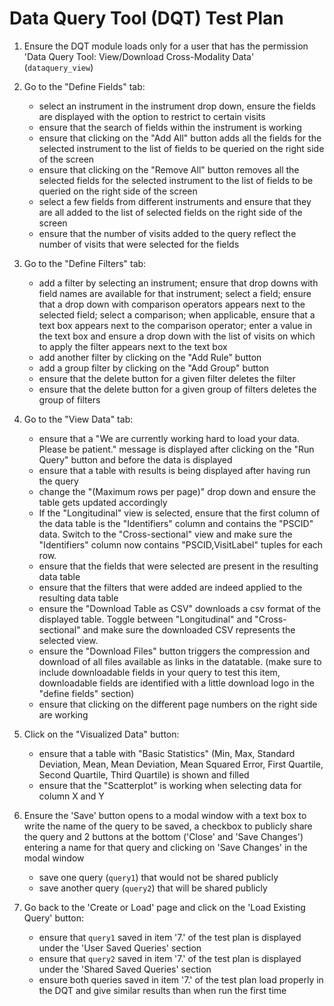 # Data Query Tool (DQT) Test Plan

1. Ensure the DQT module loads only for a user that has the permission 'Data 
Query Tool: View/Download Cross-Modality Data' (`dataquery_view`)
2. Go to the "Define Fields" tab:
   - select an instrument in the instrument drop down, ensure the fields are displayed
     with the option to restrict to certain visits
   - ensure that the search of fields within the instrument is working
   - ensure that clicking on the "Add All" button adds all the fields for the 
     selected instrument to the list of fields to be queried on the
     right side of the screen
   - ensure that clicking on the "Remove All" button removes all the selected 
     fields for the selected instrument to the list of fields to be queried on the
     right side of the screen
   - select a few fields from different instruments and ensure that they are all added 
     to the list of selected fields on the right side of the screen
   - ensure that the number of visits added to the query reflect the number of
     visits that were selected for the fields

3. Go to the "Define Filters" tab:
   - add a filter by selecting an instrument; ensure that drop downs with field names
     are available for that instrument; select a field; ensure that a drop down with 
     comparison operators appears next to the selected field; select a comparison; 
     when applicable, ensure that a text box appears next to the comparison operator;
     enter a value in the text box and ensure a drop down with the list of visits 
     on which to apply the filter appears next to the text box
   - add another filter by clicking on the "Add Rule" button
   - add a group filter by clicking on the "Add Group" button
   - ensure that the delete button for a given filter deletes the filter
   - ensure that the delete button for a given group of filters deletes the group of filters
4. Go to the "View Data" tab:
   - ensure that a "We are currently working hard to load your data. Please be patient."
     message is displayed after clicking on the "Run Query" button and before the 
     data is displayed
   - ensure that a table with results is being displayed after having run the query
   - change the "(Maximum rows per page)" drop down and ensure the table gets updated
     accordingly
   - If the "Longitudinal" view is selected, ensure that the first column of the data table 
     is the "Identifiers" column and contains the "PSCID" data. Switch to the "Cross-sectional" 
     view and make sure the "Identifiers" column now contains "PSCID,VisitLabel" tuples for each row.
   - ensure that the fields that were selected are present in the resulting data table
   - ensure that the filters that were added are indeed applied to the resulting data table
   - ensure the "Download Table as CSV" downloads a csv format of the displayed table. Toggle 
     between "Longitudinal" and "Cross-sectional" and make sure the downloaded CSV represents 
     the selected view.
   - ensure the "Download Files" button triggers the compression and download of all files 
     available as links in the datatable. (make sure to include downloadable fields in your 
     query to test this item, downloadable fields are identified with a little download logo 
     in the "define fields" section)
   - ensure that clicking on the different page numbers on the right side are working
5. Click on the "Visualized Data" button:
   - ensure that a table with "Basic Statistics" (Min, Max, Standard Deviation, Mean,
     Mean Deviation, Mean Squared Error, First Quartile, Second Quartile, Third 
     Quartile) is shown and filled
   - ensure that the "Scatterplot" is working when selecting data for column X and Y
6. Ensure the 'Save' button opens to a modal window with a text box 
     to write the name of the query to be saved, a checkbox to publicly share the 
     query and 2 buttons at the bottom ('Close' and 'Save Changes') 
     entering a name for that query and clicking on 'Save Changes' in the modal 
     window
   - save one query (`query1`) that would not be shared publicly
   - save another query (`query2`) that will be shared publicly
7. Go back to the 'Create or Load' page and click on the 'Load Existing Query' button:
   - ensure that `query1` saved in item '7.' of the test plan is displayed under the
     'User Saved Queries' section
   - ensure that `query2` saved in item '7.' of the test plan is displayed under the 
     'Shared Saved Queries' section
   - ensure both queries saved in item '7.' of the test plan load properly in the
     DQT and give similar results than when run the first time
